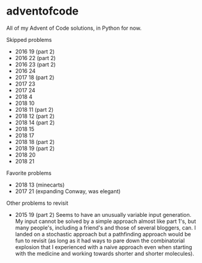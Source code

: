 # adventofcode

All of my Advent of Code solutions, in Python for now.

Skipped problems
- 2016 19 (part 2)
- 2016 22 (part 2)
- 2016 23 (part 2)
- 2016 24
- 2017 18 (part 2)
- 2017 23
- 2017 24
- 2018 4
- 2018 10
- 2018 11 (part 2)
- 2018 12 (part 2)
- 2018 14 (part 2)
- 2018 15
- 2018 17
- 2018 18 (part 2)
- 2018 19 (part 2)
- 2018 20
- 2018 21

Favorite problems
- 2018 13 (minecarts)
- 2017 21 (expanding Conway, was elegant)

Other problems to revisit
- 2015 19 (part 2)
Seems to have an unusually variable input generation. My input cannot be solved by a simple approach almost like part 1's, but many people's, including a friend's and those of several bloggers, can. I landed on a stochastic approach but a pathfinding approach would be fun to revisit (as long as it had ways to pare down the combinatorial explosion that I experienced with a naive approach even when starting with the medicine and working towards shorter and shorter molecules).
